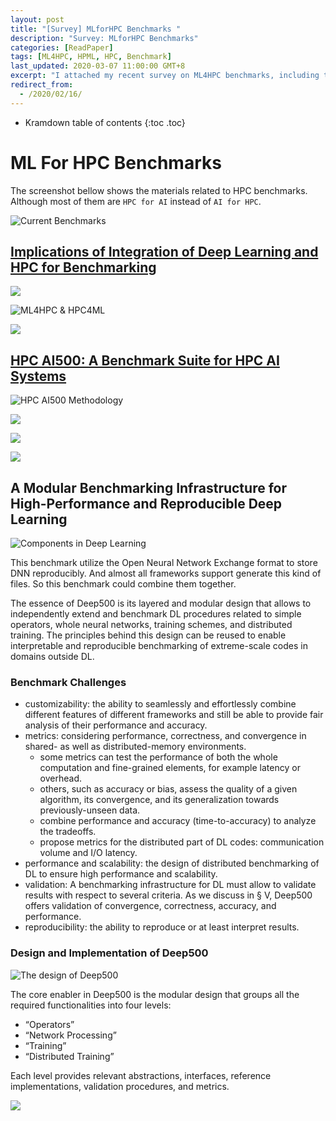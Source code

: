 ```yaml
---
layout: post
title: "[Survey] MLforHPC Benchmarks "
description: "Survey: MLforHPC Benchmarks"
categories: [ReadPaper]
tags: [ML4HPC, HPML, HPC, Benchmark]
last_updated: 2020-03-07 11:00:00 GMT+8
excerpt: "I attached my recent survey on ML4HPC benchmarks, including three papers 1) A Modular Benchmarking Infrastructure for High-Performance and Reproducible Deep Learning; 2) HPC AI500: A Benchmark Suite for HPC AI Systems; 3) A Modular Benchmarking Infrastructure for High-Performance and Reproducible Deep Learning; and some other presentation slides."
redirect_from:
  - /2020/02/16/
---
```


* Kramdown table of contents
{:toc .toc}

# ML For HPC Benchmarks

The screenshot bellow shows the materials related to HPC benchmarks. Although most of them are `HPC for AI` instead of `AI for HPC`.

![Current Benchmarks](https://raw.githubusercontent.com/SingularityKChen/PicUpload/master/img/20200216190127CurrentBenchmark.png)


## [Implications of Integration of Deep Learning and HPC for Benchmarking](http://dsc.soic.indiana.edu/presentations/BenchCouncilNov19-2019.pptx)

![](https://raw.githubusercontent.com/SingularityKChen/PicUpload/master/img/20200216200055.png)

![ML4HPC & HPC4ML](https://raw.githubusercontent.com/SingularityKChen/PicUpload/master/img/20200216200426.png)

![](https://raw.githubusercontent.com/SingularityKChen/PicUpload/master/img/20200216200450.png)

## [HPC AI500: A Benchmark Suite for HPC AI Systems](http://arxiv.org/abs/1908.02607)

![HPC AI500 Methodology](https://raw.githubusercontent.com/SingularityKChen/PicUpload/master/img/20200216201801.png)

![](https://raw.githubusercontent.com/SingularityKChen/PicUpload/master/img/20200216201831.png)

![](https://raw.githubusercontent.com/SingularityKChen/PicUpload/master/img/20200216201855.png)

![](https://raw.githubusercontent.com/SingularityKChen/PicUpload/master/img/20200216201931.png)

## A Modular Benchmarking Infrastructure for High-Performance and Reproducible Deep Learning

![Components in Deep Learning](https://raw.githubusercontent.com/SingularityKChen/PicUpload/master/img/20200216202234.png)

This benchmark utilize the Open Neural Network Exchange format to store DNN reproducibly. And almost all frameworks support generate this kind of files. So this benchmark could combine them together.

The essence of Deep500 is its layered and modular design that allows to independently extend and benchmark DL procedures related to simple operators, whole neural networks, training schemes, and distributed training. The principles behind this design can be reused to enable interpretable and reproducible benchmarking of extreme-scale codes in domains outside DL.

### Benchmark Challenges

+ customizability: the ability to seamlessly and effortlessly combine different features of different frameworks and still be able to provide fair analysis of their performance and accuracy.
+ metrics: considering performance, correctness, and convergence in shared- as well as distributed-memory environments. 
  + some metrics can test the performance of both the whole computation and fine-grained elements, for example latency or overhead.
  + others, such as accuracy or bias, assess the quality of a given algorithm, its convergence, and its generalization towards previously-unseen data.
  + combine performance and accuracy (time-to-accuracy) to analyze the tradeoffs.
  + propose metrics for the distributed part of DL codes: communication volume and I/O latency.
+ performance and scalability: the design of distributed benchmarking of DL to ensure high performance and scalability.
+ validation: A benchmarking infrastructure for DL must allow to validate results with respect to several criteria. As we discuss in § V, Deep500 offers validation of convergence, correctness, accuracy, and performance.
+ reproducibility: the ability to reproduce or at least interpret results.

### Design and Implementation of Deep500

![The design of Deep500](https://raw.githubusercontent.com/SingularityKChen/PicUpload/master/img/20200216203704.png)

The core enabler in Deep500 is the modular design that groups all the required functionalities into four levels: 
+ “Operators”
+ “Network Processing”
+ “Training”
+ “Distributed Training”

Each level provides relevant abstractions, interfaces, reference implementations, validation procedures, and metrics.

![](https://raw.githubusercontent.com/SingularityKChen/PicUpload/master/img/20200216203935.png)

